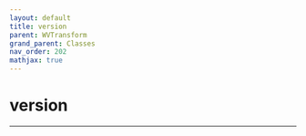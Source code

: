 ```yaml
---
layout: default
title: version
parent: WVTransform
grand_parent: Classes
nav_order: 202
mathjax: true
---
```


#  version




---


